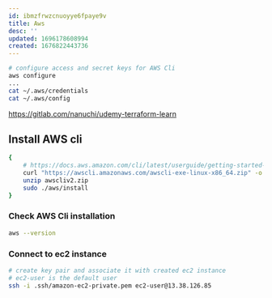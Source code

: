 ```yaml
---
id: ibmzfrwzcnuoyye6fpaye9v
title: Aws
desc: ''
updated: 1696178608994
created: 1676822443736
---
```



```bash
# configure access and secret keys for AWS Cli
aws configure
...
cat ~/.aws/credentials
cat ~/.aws/config
```

https://gitlab.com/nanuchi/udemy-terraform-learn

## Install AWS cli

```bash
{
    # https://docs.aws.amazon.com/cli/latest/userguide/getting-started-install.html#getting-started-install-instructions
    curl "https://awscli.amazonaws.com/awscli-exe-linux-x86_64.zip" -o "awscliv2.zip"
    unzip awscliv2.zip
    sudo ./aws/install
}
```

### Check AWS Cli installation

```bash
aws --version
```

### Connect to ec2 instance

```bash
# create key pair and associate it with created ec2 instance
# ec2-user is the default user
ssh -i .ssh/amazon-ec2-private.pem ec2-user@13.38.126.85
```